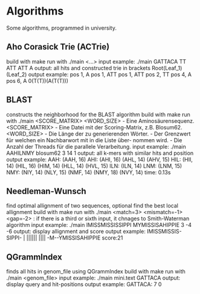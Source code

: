# Algorithms
Some algorithms, programmed in university.

## Aho Corasick Trie (ACTrie)
build with make
run with ./main <sequence> <query1> <...> <queryn>
input example: ./main GATTACA TT ATT ATT A
output: all hits and constructed trie in brackets Root(Leaf_1)(Leaf_2)
output example: 
	pos 1, A
	pos 1, ATT
	pos 1, ATT
	pos 2, TT
	pos 4, A
	pos 6, A
	0(T(T))(A(T(T)))

## BLAST
constructs the neighborhood for the BLAST algorithm
build with make
run with ./main <SEQ> <SCORE_MATRIX> <WORD_SIZE> <THRESHOLD> <THREADS>
	<SEQ> - Eine Aminosäurensequenz.
	<SCORE_MATRIX> - Eine Datei mit der Scoring-Matrix, z.B. Blosum62.
	<WORD_SIZE> - Die Länge der zu generierenden Wörter.
	<THRESHOLD> - Der Grenzwert für welchen ein Nachbarwort mit in die Liste über- nommen wird.
	<THREADS> - Die Anzahl der Threads für die parallele Verarbeitung.
input example: ./main AAHILNMY blosum62 3 14 1
output: all k-mers with similar hits and position
output example: 
	AAH: (AAH, 16)
	AHI: (AHI, 16) (AHL, 14) (AHV, 15)
	HIL: (HII, 14) (HIL, 16) (HIM, 14) (HLL, 14) (HVL, 15)
	ILN: (ILN, 14)
	LNM: (LNM, 15)
	NMY: (NIY, 14) (NLY, 15) (NMF, 14) (NMY, 18) (NVY, 14)
	time: 0.13s

## Needleman-Wunsch
find optimal allignment of two sequences, optional find the best local allignment
build with make
run with ./main <sequence1> <sequence2> <match=3> <mismatch=-1> <gap=-2> <optional>
	<optional>: if there is a third or sixth input, it chnages to Smith-Waterman algorithm
input example: ./main IMISSMISSISSIPPI MYMISSISAHIPPIE 3 -4 -6
output: display allignment and score
output example: 
	IMISSMISSIS-SIPPI-
	 |   ||||||  |||| 
	-M--YMISSISAHIPPIE
		score:21

## QGrammIndex
finds all hits in genom_file using QGrammIndex
build with make
run with ./main <genom_file> <query>
input example: ./main mini.text GATTACA
output: display query and hit-positions
output example: 
	GATTACA: 7 0